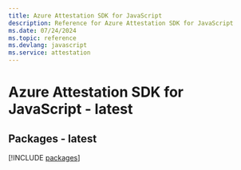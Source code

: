 ```yaml
---
title: Azure Attestation SDK for JavaScript
description: Reference for Azure Attestation SDK for JavaScript
ms.date: 07/24/2024
ms.topic: reference
ms.devlang: javascript
ms.service: attestation
---
```

# Azure Attestation SDK for JavaScript - latest
## Packages - latest
[!INCLUDE [packages](attestation-index.md)]
